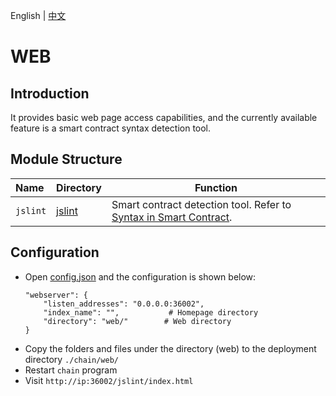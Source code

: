 English | [中文](README_CN.md) 

# WEB

## Introduction

It provides basic web page access capabilities, and the currently available feature is a smart contract syntax detection tool.

## Module Structure

Name | Directory | Function
|:--- | --- | ---
| `jslint` | [jslint](./jslint) | Smart contract detection tool. Refer to [Syntax in Smart Contract](./jslint/ContractRules_CN.md).

## Configuration
- Open [config.json](../../build/win32/config/config.json) and the configuration is shown below:
    ```
    "webserver": {
        "listen_addresses": "0.0.0.0:36002",
        "index_name": "",           # Homepage directory
        "directory": "web/"        # Web directory
    }
    ```
- Copy the folders and files under the directory (web) to the deployment directory `./chain/web/`
- Restart `chain` program
- Visit `http://ip:36002/jslint/index.html`

